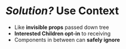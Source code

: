 #  <em class="highlight">Solution?</em> Use Context

* Like **invisible props** passed down tree
* **Interested Children opt-in** to receiving
* Components in between can **safely ignore**
